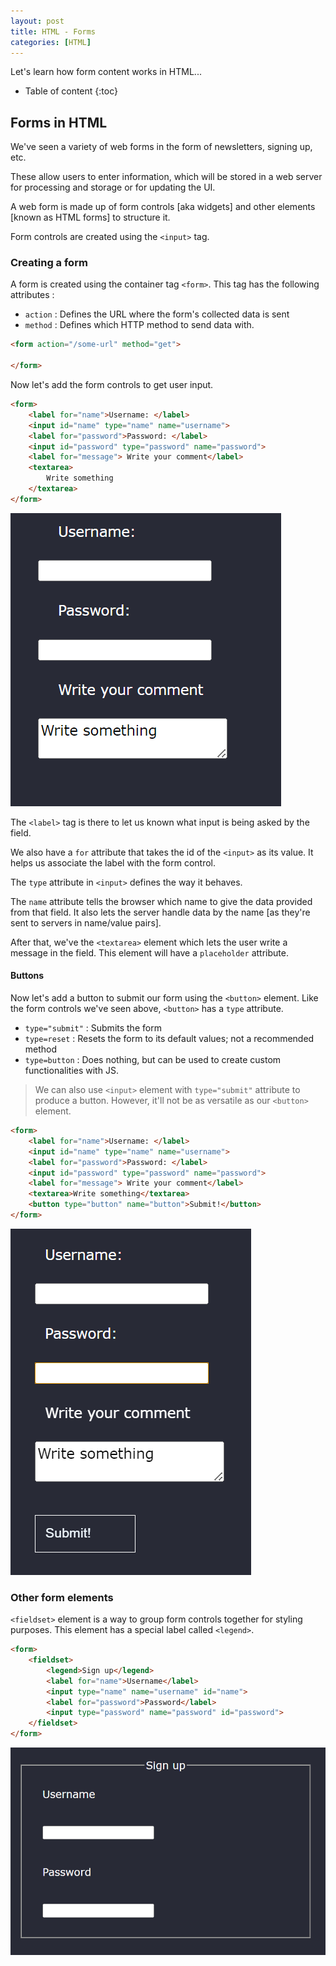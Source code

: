 ```yaml
---
layout: post
title: HTML - Forms
categories: [HTML]
---
```


Let's learn how form content works in HTML...

* Table of content
{:toc}

## Forms in HTML

We've seen a variety of web forms in the form of newsletters, signing up, etc.

These allow users to enter information, which will be stored in a web server for processing and storage or for updating the UI.

A web form is made up of form controls [aka widgets] and other elements [known as HTML forms] to structure it.

Form controls are created using the `<input>` tag.

### Creating a form

A form is created using the container tag `<form>`. This tag has the following attributes :

* `action` : Defines the URL where the form's collected data is sent
* `method` : Defines which HTTP method to send data with.

```html
<form action="/some-url" method="get">

</form>
```

Now let's add the form controls to get user input.

```html
<form>
    <label for="name">Username: </label>
    <input id="name" type="name" name="username">
    <label for="password">Password: </label>
    <input id="password" type="password" name="password">
    <label for="message"> Write your comment</label>
    <textarea>
        Write something
    </textarea>
</form>
```

![alt text](../images/img39.png)

The `<label>` tag is there to let us known what input is being asked by the field.

We also have a `for` attribute that takes the id of the `<input>` as its value. It helps us associate the label with the form control.

The `type` attribute in `<input>` defines the way it behaves.

The `name` attribute tells the browser which name to give the data provided from that field. It also lets the server handle data by the name [as they're sent to servers in name/value pairs].

After that, we've the `<textarea>` element which lets the user write a message in the field. This element will have a `placeholder` attribute.

#### Buttons

Now let's add a button to submit our form using the `<button>` element. Like the form controls we've seen above, `<button>` has a `type` attribute.

* `type="submit"` : Submits the form
* `type=reset` : Resets the form to its default values; not a recommended method
* `type=button` : Does nothing, but can be used to create custom functionalities with JS.

> We can also use `<input>` element with `type="submit"` attribute to produce a button. However, it'll not be as versatile as our `<button>` element.

```html
<form>
    <label for="name">Username: </label>
    <input id="name" type="name" name="username">
    <label for="password">Password: </label>
    <input id="password" type="password" name="password">
    <label for="message"> Write your comment</label>
    <textarea>Write something</textarea>
    <button type="button" name="button">Submit!</button>
</form>
```

![alt text](../images/img40.png)

### Other form elements

``<fieldset>`` element is a way to group form controls together for styling purposes. This element has a special label called `<legend>`.

```html
<form>
    <fieldset>
        <legend>Sign up</legend>
        <label for="name">Username</label>
        <input type="name" name="username" id="name">
        <label for="password">Password</label>
        <input type="password" name="password" id="password">
    </fieldset>
</form>
```

![alt text](../images/img41.png)
